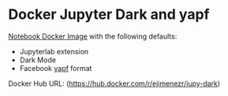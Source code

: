 # Docker Jupyter Dark and yapf

[Notebook Docker Image](https://hub.docker.com/r/ejimenezr/jupy-dark) with the following defaults: 

  - Jupyterlab extension
  - Dark Mode 
  - Facebook [yapf](https://github.com/google/yapf) format

Docker Hub URL: (https://hub.docker.com/r/ejimenezr/jupy-dark)